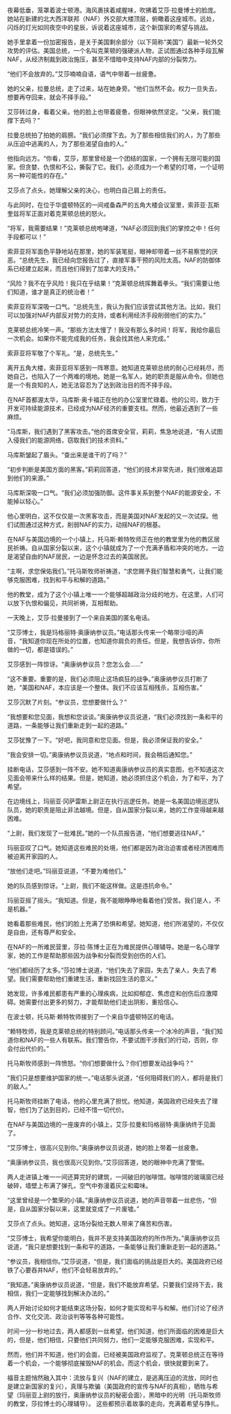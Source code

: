 夜幕低垂，笼罩着波士顿港。海风裹挟着咸腥味，吹拂着艾莎·拉曼博士的脸庞。她站在新建的北大西洋联邦（NAF）外交部大楼顶层，俯瞰着这座城市。远处，闪烁的灯光如同夜空中的星辰，诉说着这座城市，这个新国家的希望与挑战。

她手里拿着一份加密报告，是关于美国剩余部分（以下简称“美国”）最新一轮外交攻势的评估。美国总统，一个名叫克莱顿的强硬派人物，正试图通过各种手段瓦解NAF，从经济制裁到政治施压，甚至不惜暗中支持NAF内部的分裂势力。

“他们不会放弃的。”艾莎喃喃自语，语气中带着一丝疲惫。

她的父亲，拉曼总统，走了过来，站在她身旁。“他们当然不会。权力一旦失去，想要再夺回来，就会不择手段。”

艾莎转过身，看着父亲。他的脸上也带着疲惫，但眼神依然坚定。“父亲，我们能撑下去吗？”

拉曼总统拍了拍她的肩膀。“我们必须撑下去。为了那些相信我们的人，为了那些从压迫中逃离的人，为了那些渴望自由的人。”

他指向远方。“你看，艾莎，那里曾经是一个团结的国家，一个拥有无限可能的国家。但贪婪、仇恨和不公，撕裂了它。我们，必须成为一个希望的灯塔，一个证明另一种可能性的存在。”

艾莎点了点头，她理解父亲的决心，也明白自己肩上的责任。

与此同时，在位于华盛顿特区的一间戒备森严的五角大楼会议室里，索菲亚·瓦斯奎兹将军正面对着克莱顿总统的怒火。

“将军，我需要结果！”克莱顿总统咆哮道，“NAF必须回到我们的掌控之中！任何手段都可以！”

索菲亚将军面色平静地站在那里，她的军装笔挺，眼神却带着一丝不易察觉的厌恶。“总统先生，我已经向您报告过了，直接军事干预的风险太高。NAF的防御体系已经建立起来，而且他们得到了加拿大的支持。”

“风险？我不在乎风险！我只在乎结果！”克莱顿总统挥舞着拳头。“我们需要让他们知道，谁才是真正的统治者！”

索菲亚将军深吸一口气。“总统先生，我认为我们应该尝试其他方法。比如，我们可以加强对NAF内部反对势力的支持，或者利用经济手段削弱他们的实力。”

克莱顿总统冷笑一声。“那些方法太慢了！我没有那么多时间！将军，我给你最后一次机会。如果你不能完成我的任务，我会找其他人来完成。”

索菲亚将军敬了个军礼。“是，总统先生。”

离开五角大楼，索菲亚将军感到一阵寒意。她知道克莱顿总统的耐心已经耗尽，而她自己，也陷入了一个两难的境地。她是一名军人，她的职责是服从命令。但她也是一个有良知的人，她无法容忍为了达到政治目的而不择手段。

在NAF首都渥太华，马库斯·奥卡福正在他的办公室里忙碌着。他的公司，致力于开发可持续能源技术，已经成为NAF经济的重要支柱。然而，他最近遇到了一些麻烦。

“马库斯，我们遇到了黑客攻击。”他的首席安全官，莉莉，焦急地说道，“有人试图入侵我们的能源网络，窃取我们的技术资料。”

马库斯皱起了眉头。“查出来是谁干的了吗？”

“初步判断是美国方面的黑客。”莉莉回答道，“他们的技术非常先进，我们很难追踪到他们的来源。”

马库斯深吸一口气。“我们必须加强防御。这件事关系到整个NAF的能源安全，不能掉以轻心。”

他心里明白，这不仅仅是一次黑客攻击，而是美国对NAF发起的又一次试探。他们试图通过这种方式，削弱NAF的实力，动摇NAF的根基。

在NAF与美国边境的一个小镇上，托马斯·赖特牧师正在他的教堂里为他的教区居民祈祷。自从国家分裂以来，这个小镇就成为了一个充满矛盾和冲突的地方。一边是渴望自由的NAF居民，一边是怀念过去的美国居民。

“主啊，求您保佑我们。”托马斯牧师祈祷道，“求您赐予我们智慧和勇气，让我们能够克服困难，找到和平与和解的道路。”

他的教堂，成为了这个小镇上唯一一个能够超越政治分歧的地方。在这里，人们可以放下仇恨和偏见，共同祈祷，互相帮助。

一天晚上，艾莎·拉曼接到了一个来自美国的匿名电话。

“艾莎博士，我是玛格丽特·奥康纳参议员。”电话那头传来一个略带沙哑的声音，“我知道你现在所处的位置，也知道你肩负的责任。但是，我想告诉你，你所做的一切，都是错误的。”

艾莎感到一阵惊讶。“奥康纳参议员？您怎么会……”

“这不重要。重要的是，我们必须阻止这场疯狂的战争。”奥康纳参议员打断了她，“美国和NAF，本应该是一个整体。我们不应该互相残杀，互相伤害。”

艾莎沉默了片刻。“参议员，您想要做什么？”

“我想要和您见面，我想和您谈谈。”奥康纳参议员说道，“我们必须找到一条和平的道路，一条能够让我们重新走到一起的道路。”

艾莎犹豫了一下。“好吧，我同意和您见面。但是，我必须保证我的安全。”

“我会安排一切。”奥康纳参议员说道，“地点和时间，我会稍后通知您。”

挂断电话，艾莎感到一阵不安。她不知道奥康纳参议员的真实意图，也不知道这次见面会带来什么样的结果。但是，她知道，她必须抓住这个机会，为了和平，为了希望。

在边境线上，玛丽亚·冈萨雷斯上尉正在执行巡逻任务。她是一名美国边境巡逻队队员，她的职责是阻止非法越境。但是，自从国家分裂以来，她的工作变得越来越困难。

“上尉，我们发现了一批难民。”她的一个队员报告道，“他们想要逃往NAF。”

玛丽亚叹了口气。她知道这些难民的处境，他们都是因为政治迫害或者经济困难而被迫离开家园的人。

“放他们走吧。”玛丽亚说道，“不要为难他们。”

她的队员感到惊讶。“上尉，我们不能这样做。这是违抗命令。”

玛丽亚摇了摇头。“我知道。但是，我不能眼睁睁地看着他们受苦。我们是人，不是机器。”

她看着那些难民，他们的脸上充满了恐惧和希望。她知道，他们所渴望的，不仅仅是自由，还有尊严和安全。

在NAF的一所难民营里，莎拉·陈博士正在为难民提供心理辅导。她是一名心理学家，她的工作是帮助那些因为战争和分裂而受到创伤的人们。

“他们都经历了太多。”莎拉博士说道，“他们失去了家园，失去了亲人，失去了希望。我们需要帮助他们重建生活，重新找回生活的意义。”

她发现，许多难民都患有严重的心理疾病，比如抑郁症、焦虑症和创伤后应激障碍。她需要付出更多的努力，才能帮助他们走出阴影，重拾信心。

在波士顿，托马斯·赖特牧师接到了一个来自华盛顿特区的电话。

“赖特牧师，我是克莱顿总统的特别顾问。”电话那头传来一个冰冷的声音，“我们知道你和NAF的一些人有联系。我们警告你，不要试图干涉我们的行动，否则，你会付出代价的。”

托马斯牧师感到一阵愤怒。“你们想要做什么？你们想要发动战争吗？”

“我们只是想要维护国家的统一。”电话那头说道，“任何阻碍我们的人，都将是我们的敌人。”

托马斯牧师挂断了电话，他的心里充满了担忧。他知道，美国政府已经失去了理智，他们为了达到目的，已经不惜一切代价。

在NAF与美国边境的一座废弃的小镇上，艾莎·拉曼和玛格丽特·奥康纳终于见面了。

“艾莎博士，很高兴见到你。”奥康纳参议员说道，她的脸上带着一丝疲惫。

“奥康纳参议员，我也很高兴见到你。”艾莎回答道，她的眼神中充满了警惕。

两人走进镇上唯一一间还算完好的建筑，一间破旧的咖啡馆。咖啡馆的玻璃窗已经破碎，墙壁上布满了弹孔，空气中弥漫着灰尘和霉味。

“这里曾经是一个繁荣的小镇。”奥康纳参议员说道，她的声音带着一丝悲伤，“但是，自从国家分裂以来，这里就变成了一片废墟。”

艾莎点了点头。她知道，这场分裂给无数人带来了痛苦和伤害。

“艾莎博士，我希望你能明白，我并不是支持美国政府的所作所为。”奥康纳参议员说道，“我只是想要找到一条和平的道路，一条能够让我们重新走到一起的道路。”

“参议员，我相信你。”艾莎说道，“但是，我们面临的挑战是巨大的。美国政府已经铁了心要吞并NAF，他们不会轻易放弃的。”

“我知道。”奥康纳参议员说道，“但是，我们不能放弃希望。只要我们坚持下去，我相信，我们一定能够找到解决办法的。”

两人开始讨论如何才能结束这场分裂，如何才能实现和平与和解。他们讨论了经济合作、文化交流、政治谈判等等各种可能性。

时间一分一秒地过去，两人都感到一丝希望。他们知道，他们所面临的困难是巨大的，但是，他们相信，只要他们共同努力，他们一定能够克服困难，实现和平。

然而，他们并不知道，他们的会面，已经被美国政府监视了。克莱顿总统正在等待着一个机会，一个能够彻底摧毁NAF的机会。而这个机会，很快就要到来了。

福音主题悄然融入其中：流放与复兴（NAF的建立，是逃离压迫的流放，同时也是建立新国家的复兴），真理与欺骗（美国政府的宣传与NAF的真相），牺牲与希望（玛丽亚上尉的放行，奥康纳参议员的秘密会面），黑暗中的光明（托马斯牧师的教堂，莎拉博士的心理辅导）。 这些都预示着故事的走向，充满着希望与挣扎。